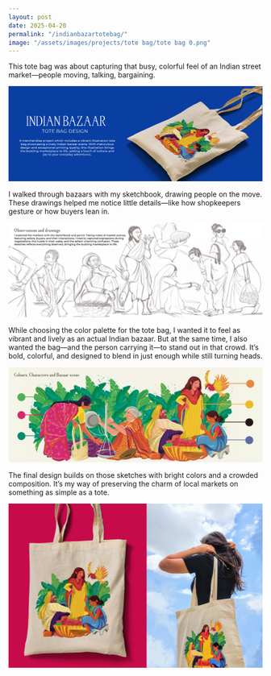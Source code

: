 ```yaml
---
layout: post
date: 2025-04-20
permalink: "/indianbazartotebag/"
image: "/assets/images/projects/tote bag/tote bag 0.png"
---
```

This tote bag was about capturing that busy, colorful feel of an Indian street market—people moving, talking, bargaining.

![My Image](/assets/images/projects/tote%20bag/tote%20bag%201.webp)

I walked through bazaars with my sketchbook, drawing people on the move. These drawings helped me notice little details—like how shopkeepers gesture or how buyers lean in.

![My Image](/assets/images/projects/tote%20bag/tote%20bag%202.webp)

While choosing the color palette for the tote bag, I wanted it to feel as vibrant and lively as an actual Indian bazaar. But at the same time, I also wanted the bag—and the person carrying it—to stand out in that crowd. It’s bold, colorful, and designed to blend in just enough while still turning heads.

![My Image](/assets/images/projects/tote%20bag/tote%20bag%203.webp)

The final design builds on those sketches with bright colors and a crowded composition. It’s my way of preserving the charm of local markets on something as simple as a tote.

![My Image](/assets/images/projects/tote%20bag/tote%20bag%204.webp)